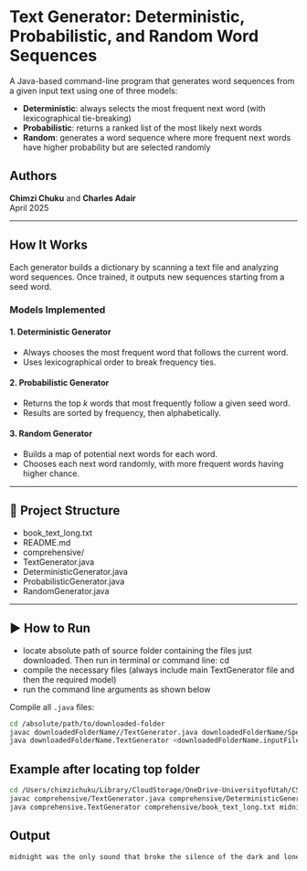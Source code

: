 # Text Generator: Deterministic, Probabilistic, and Random Word Sequences

A Java-based command-line program that generates word sequences from a given input text using one of three models:
- **Deterministic**: always selects the most frequent next word (with lexicographical tie-breaking)
- **Probabilistic**: returns a ranked list of the most likely next words
- **Random**: generates a word sequence where more frequent next words have higher probability but are selected randomly

## Authors
**Chimzi Chuku** and **Charles Adair**  
April 2025

---

## How It Works

Each generator builds a dictionary by scanning a text file and analyzing word sequences. Once trained, it outputs new sequences starting from a seed word.

### Models Implemented

#### 1. Deterministic Generator
- Always chooses the most frequent word that follows the current word.
- Uses lexicographical order to break frequency ties.

#### 2. Probabilistic Generator
- Returns the top *k* words that most frequently follow a given seed word.
- Results are sorted by frequency, then alphabetically.

#### 3. Random Generator
- Builds a map of potential next words for each word.
- Chooses each next word randomly, with more frequent words having higher chance.

---

## 📁 Project Structure
- book_text_long.txt    <!-- Sample training text file -->
- README.md    <!-- Project documentation -->
- comprehensive/    <!-- Java package containing all logic -->
- TextGenerator.java    <!-- Main class with entry point and base functionality -->
- DeterministicGenerator.java    <!-- Generator that chooses the most frequent next word -->
- ProbabilisticGenerator.java    <!-- Generator that returns the top-k probable words -->
- RandomGenerator.java    <!-- Generator that randomly picks next word based on frequency -->

---

## ▶️ How to Run
- locate absolute path of source folder containing the files just downloaded. Then run in terminal or command line: cd <absolute path>
- compile the necessary files (always include main TextGenerator file and then the required model)
- run the command line arguments as shown below

Compile all `.java` files:
```bash
cd /absolute/path/to/downloaded-folder
javac downloadedFolderName//TextGenerator.java downloadedFolderName/SpecifiedModel.java
java downloadedFolderName.TextGenerator <downloadedFolderName.inputFile> <seedWord> <howManyWords> <generatorType>
```

## Example after locating top folder
```bash
cd /Users/chimzichuku/Library/CloudStorage/OneDrive-UniversityofUtah/CS2420/src
javac comprehensive/TextGenerator.java comprehensive/DeterministicGenerator.java
java comprehensive.TextGenerator comprehensive/book_text_long.txt midnight 10 deterministic
```
## Output
```bash
midnight was the only sound that broke the silence of the dark and lonely corridor
```
